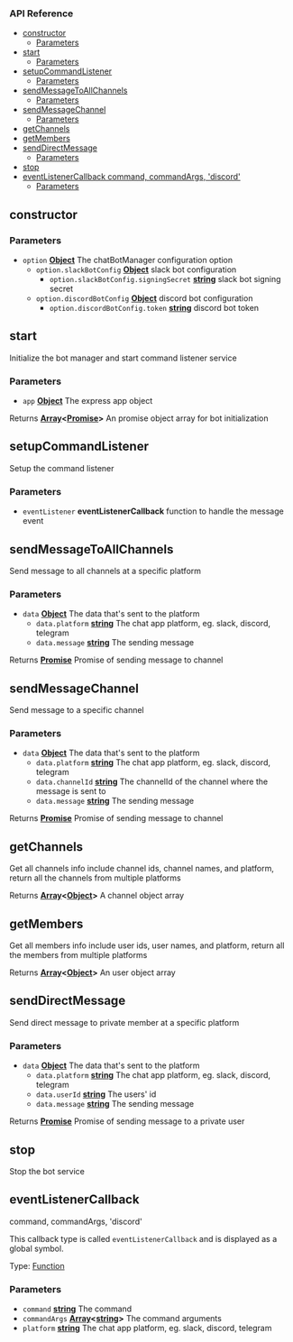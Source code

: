 ### API Reference

-   [constructor][1]
    -   [Parameters][2]
-   [start][3]
    -   [Parameters][4]
-   [setupCommandListener][5]
    -   [Parameters][6]
-   [sendMessageToAllChannels][7]
    -   [Parameters][8]
-   [sendMessageChannel][9]
    -   [Parameters][10]
-   [getChannels][11]
-   [getMembers][12]
-   [sendDirectMessage][13]
    -   [Parameters][14]
-   [stop][15]
-   [eventListenerCallback
    command, commandArgs, 'discord'][16]
    -   [Parameters][17]

## constructor

### Parameters

-   `option` **[Object][18]** The chatBotManager configuration option
    -   `option.slackBotConfig` **[Object][18]** slack bot configuration
        -   `option.slackBotConfig.signingSecret` **[string][19]** slack bot signing secret
    -   `option.discordBotConfig` **[Object][18]** discord bot configuration
        -   `option.discordBotConfig.token` **[string][19]** discord bot token

## start

Initialize the bot manager and start command listener service

### Parameters

-   `app` **[Object][18]** The express app object

Returns **[Array][20]&lt;[Promise][21]>** An promise object array for bot initialization

## setupCommandListener

Setup the command listener

### Parameters

-   `eventListener` **eventListenerCallback** function to handle the message event

## sendMessageToAllChannels

Send message to all channels at a specific platform

### Parameters

-   `data` **[Object][18]** The data that's sent to the platform
    -   `data.platform` **[string][19]** The chat app platform, eg. slack, discord, telegram
    -   `data.message` **[string][19]** The sending message

Returns **[Promise][21]** Promise of sending message to channel

## sendMessageChannel

Send message to a specific channel

### Parameters

-   `data` **[Object][18]** The data that's sent to the platform
    -   `data.platform` **[string][19]** The chat app platform, eg. slack, discord, telegram
    -   `data.channelId` **[string][19]** The channelId of the channel where the message is sent to
    -   `data.message` **[string][19]** The sending message

Returns **[Promise][21]** Promise of sending message to channel

## getChannels

Get all channels info include channel ids, channel names, and platform, return all the channels from multiple platforms

Returns **[Array][20]&lt;[Object][18]>** A channel object array

## getMembers

Get all members info include user ids, user names, and platform, return all the members from multiple platforms

Returns **[Array][20]&lt;[Object][18]>** An user object array

## sendDirectMessage

Send direct message to private member at a specific platform

### Parameters

-   `data` **[Object][18]** The data that's sent to the platform
    -   `data.platform` **[string][19]** The chat app platform, eg. slack, discord, telegram
    -   `data.userId` **[string][19]** The users' id
    -   `data.message` **[string][19]** The sending message

Returns **[Promise][21]** Promise of sending message to a private user

## stop

Stop the bot service

## eventListenerCallback
command, commandArgs, 'discord'

This callback type is called `eventListenerCallback` and is displayed as a global symbol.

Type: [Function][22]

### Parameters

-   `command` **[string][19]** The command
-   `commandArgs` **[Array][20]&lt;[string][19]>** The command arguments
-   `platform` **[string][19]** The chat app platform, eg. slack, discord, telegram

[1]: #constructor

[2]: #parameters

[3]: #start

[4]: #parameters-1

[5]: #setupcommandlistener

[6]: #parameters-2

[7]: #sendmessagetoallchannels

[8]: #parameters-3

[9]: #sendmessagechannel

[10]: #parameters-4

[11]: #getchannels

[12]: #getmembers

[13]: #senddirectmessage

[14]: #parameters-5

[15]: #stop

[16]: #eventlistenercallback-command-commandargs-discord

[17]: #parameters-6

[18]: https://developer.mozilla.org/docs/Web/JavaScript/Reference/Global_Objects/Object

[19]: https://developer.mozilla.org/docs/Web/JavaScript/Reference/Global_Objects/String

[20]: https://developer.mozilla.org/docs/Web/JavaScript/Reference/Global_Objects/Array

[21]: https://developer.mozilla.org/docs/Web/JavaScript/Reference/Global_Objects/Promise

[22]: https://developer.mozilla.org/docs/Web/JavaScript/Reference/Statements/function
